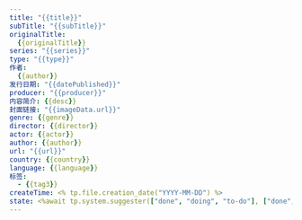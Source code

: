 ```yaml
---
title: "{{title}}"
subTitle: "{{subTitle}}"
originalTitle:
  {{originalTitle}} 
series: "{{series}}"
type: "{{type}}"
作者:
  {{author}}
发行日期: "{{datePublished}}"
producer: "{{producer}}"
内容简介: {{desc}}
封面链接: "{{imageData.url}}"
genre: {{genre}}
director: {{director}}
actor: {{actor}}
author: {{author}}
url: "{{url}}"
country: {{country}}
language: {{language}}
标签:
  - {{tag3}}
createTime: <% tp.file.creation_date("YYYY-MM-DD") %>
state: <%await tp.system.suggester(["done", "doing", "to-do"], ["done", "doing", "to-do"], true, 'status')%>
---
```



